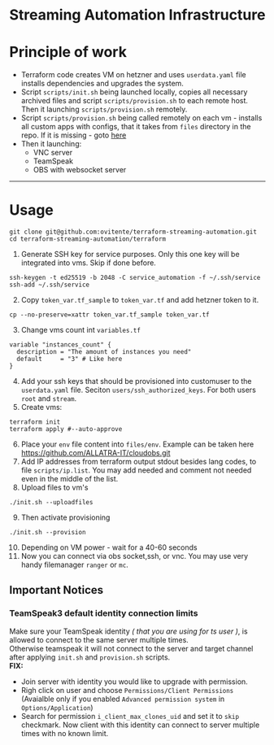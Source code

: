 # Streaming Automation Infrastructure

# Principle of work
* Terraform code creates VM on hetzner and uses `userdata.yaml` file installs dependencies and upgrades the system.
* Script `scripts/init.sh` being launched locally, copies all necessary archived files and script `scripts/provision.sh` to each remote host. Then it launching `scripts/provision.sh` remotely.
* Script `scripts/provision.sh` being called remotely on each vm - installs all custom apps with configs, that it takes from `files` directory in the repo. If it is missing - goto [here](#missing_files)
* Then it launching:
  * VNC server
  * TeamSpeak
  * OBS with websocket server
---
# Usage

```
git clone git@github.com:ovitente/terraform-streaming-automation.git
cd terraform-streaming-automation/terraform
```
1. Generate SSH key for service purposes. Only this one key will be integrated into vms. Skip if done before.
```
ssh-keygen -t ed25519 -b 2048 -C service_automation -f ~/.ssh/service
ssh-add ~/.ssh/service
```
2. Copy `token_var.tf_sample` to `token_var.tf` and add hetzner token to it.
```
cp --no-preserve=xattr token_var.tf_sample token_var.tf
```
3. Change vms count int `variables.tf`
```
variable "instances_count" {
  description = "The amount of instances you need"
  default     = "3" # Like here
}
```
4. Add your ssh keys that should be provisioned into customuser to the `userdata.yaml` file. Seciton `users/ssh_authorized_keys`. For both users `root` and `stream`.
5. Create vms:
```
terraform init
terraform apply #--auto-approve
```
6. Place your `env` file content into `files/env`. Example can be taken here https://github.com/ALLATRA-IT/cloudobs.git
7. Add IP addresses from terraform output stdout besides lang codes, to file `scripts/ip.list`.
You may add needed and comment not needed even in the middle of the list.
8. Upload files to vm's
```
./init.sh --uploadfiles
```
9. Then activate provisioning
```
./init.sh --provision
```
10. Depending on VM power - wait for a 40-60 seconds
11. Now you can connect via obs socket,ssh, or vnc. You may use very handy filemanager `ranger` or `mc`.

## Important Notices

### TeamSpeak3 default identity connection limits
Make sure your TeamSpeak identity *( that you are using for ts user )*, is allowed to connect to the same server multiple times.<br>
Otherwise teamspeak it will not connect to the server and target channel after applying `init.sh` and `provision.sh` scripts.<br>
**FIX:**
* Join server with identity you would like to upgrade with permission.
* Righ click on user and choose `Permissions/Client Permissions` (Avaialble only if you enabled `Advanced permission system` in `Options/Application`)
* Search for permission `i_client_max_clones_uid` and set it to `skip` checkmark. Now client with this identity can connect to server multiple times with no known limit.
